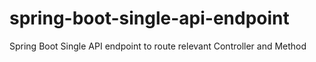 # spring-boot-single-api-endpoint
Spring Boot Single API endpoint to route relevant Controller and Method
